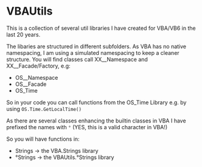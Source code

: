 VBAUtils
========

This is a collection of several util libraries I have created for VBA/VB6 in the last 20 years.

The libaries are structured in different subfolders.
As VBA has no native namespacing, I am using a simulated namespacing to keep a cleaner structure.
You will find classes call XX__Namespace and XX__Facade/Factory, e.g:

- OS__Namespace
- OS__Facade
- OS_Time

So in your code you can call functions from the OS_Time Library e.g. by using
`OS.Time.GetLocalTime()`

As there are several classes enhancing the builtin classes in VBA I have prefixed
the names with `°`  (YES, this is a valid character in VBA!) 

So you will have functions in:

- Strings  -> the VBA.Strings library
- °Strings -> the VBAUtils.°Strings library

